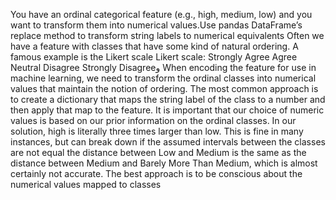 You have an ordinal categorical feature (e.g., high, medium, low) and you want to transform them into
numerical values.Use pandas DataFrame’s replace method to transform string labels to numerical equivalents Often we have a feature with classes that have some kind of natural ordering. A famous example is the
Likert scale Likert scale:
Strongly Agree
Agree
Neutral
Disagree
Strongly Disagreeو When encoding the feature for use in machine learning, we need to transform the ordinal classes into
numerical values that maintain the notion of ordering. The most common approach is to create a
dictionary that maps the string label of the class to a number and then apply that map to the feature.
It is important that our choice of numeric values is based on our prior information on the ordinal classes.
In our solution, high is literally three times larger than low. This is fine in many instances, but can
break down if the assumed intervals between the classes are not equal  the distance between Low and Medium is the same as the distance between Medium and
Barely More Than Medium, which is almost certainly not accurate. The best approach is to be
conscious about the numerical values mapped to classes
